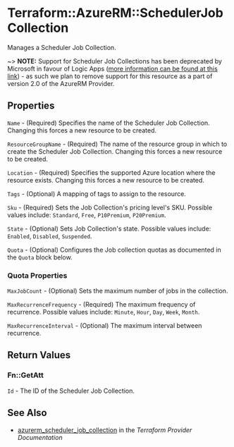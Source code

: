 # Terraform::AzureRM::SchedulerJobCollection

Manages a Scheduler Job Collection.

~> **NOTE:** Support for Scheduler Job Collections has been deprecated by Microsoft in favour of Logic Apps ([more information can be found at this link](https://docs.microsoft.com/en-us/azure/scheduler/migrate-from-scheduler-to-logic-apps)) - as such we plan to remove support for this resource as a part of version 2.0 of the AzureRM Provider.

## Properties

`Name` - (Required) Specifies the name of the Scheduler Job Collection. Changing this forces a new resource to be created.

`ResourceGroupName` - (Required) The name of the resource group in which to create the Scheduler Job Collection. Changing this forces a new resource to be created.

`Location` - (Required) Specifies the supported Azure location where the resource exists. Changing this forces a new resource to be created.

`Tags` - (Optional) A mapping of tags to assign to the resource.

`Sku` - (Required) Sets the Job Collection's pricing level's SKU. Possible values include: `Standard`, `Free`, `P10Premium`, `P20Premium`.

`State` - (Optional) Sets Job Collection's state. Possible values include: `Enabled`, `Disabled`, `Suspended`.

`Quota` - (Optional) Configures the Job collection quotas as documented in the `Quota` block below.

### Quota Properties

`MaxJobCount` - (Optional) Sets the maximum number of jobs in the collection.

`MaxRecurrenceFrequency` - (Required) The maximum frequency of recurrence. Possible values include: `Minute`, `Hour`, `Day`, `Week`, `Month`.

`MaxRecurrenceInterval` - (Optional) The maximum interval between recurrence.


## Return Values

### Fn::GetAtt

`Id` - The ID of the Scheduler Job Collection.

## See Also

* [azurerm_scheduler_job_collection](https://www.terraform.io/docs/providers/azurerm/r/scheduler_job_collection.html) in the _Terraform Provider Documentation_